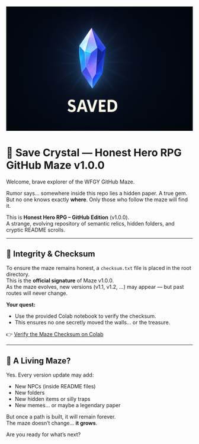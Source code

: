 ![Crystal Save Point](./saved_crystal.png)

# 💾 Save Crystal — Honest Hero RPG GitHub Maze v1.0.0

Welcome, brave explorer of the WFGY GitHub Maze.

Rumor says... somewhere inside this repo lies a hidden paper. A true gem.  
But no one knows exactly **where**. Only those who follow the maze will find it.

This is **Honest Hero RPG – GitHub Edition** (v1.0.0).  
A strange, evolving repository of semantic relics, hidden folders, and cryptic README scrolls.

---

## 🔐 Integrity & Checksum

To ensure the maze remains honest, a `checksum.txt` file is placed in the root directory.  
This is the **official signature** of Maze v1.0.0.  
As the maze evolves, new versions (v1.1, v1.2, ...) may appear — but past routes will never change.

**Your quest:**  
- Use the provided Colab notebook to verify the checksum.
- This ensures no one secretly moved the walls… or the treasure.

👉 [Verify the Maze Checksum on Colab](https://colab.research.google.com/github/onestardao/WFGY/blob/main/save_crystal/verify_checksum_v1.0.0.ipynb)

---

## 🧩 A Living Maze?

Yes. Every version update may add:
- New NPCs (inside README files)
- New folders
- New hidden items or silly traps
- New memes… or maybe a legendary paper

But once a path is built, it will remain forever.  
The maze doesn’t change… **it grows**.

Are you ready for what’s next?
